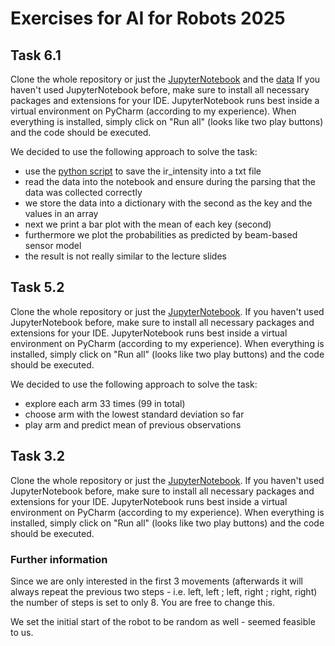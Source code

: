 # Exercises for AI for Robots 2025

## Task 6.1

Clone the whole repository or just the [JupyterNotebook](Task6/Task6.ipynb) and the [data](Task6/data.txt)
If you haven't used JupyterNotebook before, make sure to install all necessary packages and extensions for your IDE.
JupyterNotebook runs best inside a virtual environment on PyCharm (according to my experience).
When everything is installed, simply click on "Run all" (looks like two play buttons) and the code should be executed.

We decided to use the following approach to solve the task:
- use the [python script](Task6/task6.py) to save the ir_intensity into a txt file 
- read the data into the notebook and ensure during the parsing that the data was collected correctly
- we store the data into a dictionary with the second as the key and the values in an array
- next we print a bar plot with the mean of each key (second)
- furthermore we plot the probabilities as predicted by beam-based sensor model 
- the result is not really similar to the lecture slides


## Task 5.2

Clone the whole repository or just the [JupyterNotebook](Task5/Task5.2.ipynb).
If you haven't used JupyterNotebook before, make sure to install all necessary packages and extensions for your IDE.
JupyterNotebook runs best inside a virtual environment on PyCharm (according to my experience).
When everything is installed, simply click on "Run all" (looks like two play buttons) and the code should be executed.

We decided to use the following approach to solve the task:
- explore each arm 33 times (99 in total)
- choose arm with the lowest standard deviation so far
- play arm and predict mean of previous observations


## Task 3.2
Clone the whole repository or just the [JupyterNotebook](Task3/task3.ipynb).
If you haven't used JupyterNotebook before, make sure to install all necessary packages and extensions for your IDE.
JupyterNotebook runs best inside a virtual environment on PyCharm (according to my experience).
When everything is installed, simply click on "Run all" (looks like two play buttons) and the code should be executed.

### Further information

Since we are only interested in the first 3 movements (afterwards it will always repeat the previous two steps - i.e. left, left ; left, right ; right, right) the number of steps is set to only 8. You are free to change this.

We set the initial start of the robot to be random as well - seemed feasible to us.


